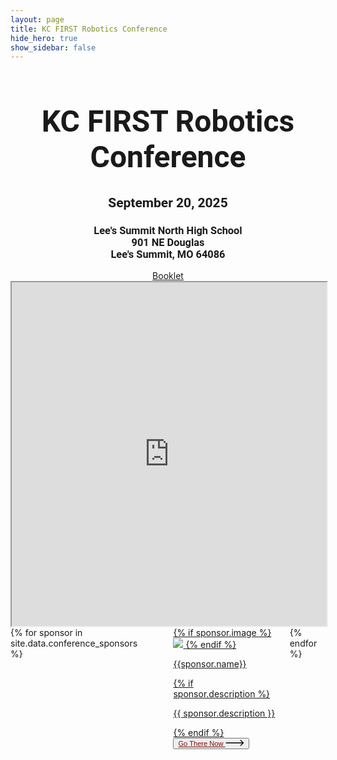 ```yaml
---
layout: page
title: KC FIRST Robotics Conference
hide_hero: true
show_sidebar: false
--- 
```


<div style="margin: auto; font-family:Rockwell, Roboto, sans-serif; text-align:center">
  <h1 style="font-size:3rem">KC FIRST Robotics Conference</h1>
  <h2>September 20, 2025</h2>
  <h3>
  Lee's Summit North High School<br/>
  901 NE Douglas<br/>
  Lee's Summit, MO 64086
  </h3>
</div>
<div style="text-align: center;">
  <a href="https://docs.google.com/document/d/1jelquaOQKcfWOMz9lfRB0CYazLT06d_GE2dEvwJTht8/edit?usp=sharing" target="_blank">Booklet</a>
  <br/>
  <iframe style="width: 100%; max-width:1075px; height: 550px; display: inline-block;" src="https://docs.google.com/spreadsheets/d/e/2PACX-1vTm9EsbK42GlSYvK6h2ruIa_32aEPybs_p2qffBRrdBMxs5hjm4uHci5xY5E8vK29s1sEQOOeyMVSaT/pubhtml?gid=629658563&amp;single=true&amp;widget=false&amp;headers=false&amp;chrome=false&amp;range=A1:G14"></iframe>
</div>
<div class="columns is-multiline is-centered">
  {% for sponsor in site.data.conference_sponsors %}
    <a href={{sponsor.link}} target="_blank">
    <div class="column is-3-desktop is-6-tablet">
      <div class="card">
        <div class="card-image">
          {% if sponsor.image %}
            <img src="{{ sponsor.image }}" alt=" ">
          {% endif %}
        </div>
        <div class="card-content">
          <div class="content">
            <p class="title is-5 has-text-centered">{{sponsor.name}}</p>
              {% if sponsor.description %}
                <p class="has-text-black has-text-centered">{{ sponsor.description }}</p>
              {% endif %}
              <button class="cta">
                <a href={{sponsor.link}} target="_blank" style="color:#830506; font-size: smaller">
                  <span class="hover-underline-animation"> Go There Now </span>
                </a>
                <svg viewBox="0 0 46 16" height="10" width="30" xmlns="http://www.w3.org/2000/svg" id="arrow-horizontal">
                  <path transform="translate(30)" d="M8,0,6.545,1.455l5.506,5.506H-30V9.039H12.052L6.545,14.545,8,16l8-8Z" data-name="Path 10" id="Path_10" />
                </svg>
              </button>
            </div>
        </div>
      </div>
    </div>
    </a>
  {% endfor %}
</div>
